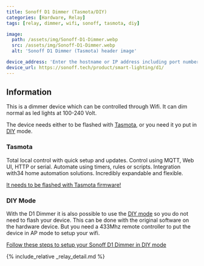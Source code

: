 ```yaml
---
title: Sonoff D1 Dimmer (Tasmota/DIY)
categories: [Hardware, Relay]
tags: [relay, dimmer, wifi, sonoff, tasmota, diy]

image:
  path: /assets/img/Sonoff-D1-Dimmer.webp
  src: /assets/img/Sonoff-D1-Dimmer.webp
  alt: 'Sonoff D1 Dimmer (Tasmota) header image'

device_address: 'Enter the hostname or IP address including port number.'
device_url: https://sonoff.tech/product/smart-lighting/d1/
---
```


## Information

This is a dimmer device which can be controlled through Wifi. It can dim normal
as led lights at 100-240 Volt.

The device needs either to be flashed with [Tasmota](#tasmota), or you need it
yo put in [DIY](#diy-mode) mode.

### Tasmota

Total local control with quick setup and updates. Control using MQTT, Web UI,
HTTP or serial. Automate using timers, rules or scripts. Integration with34 home
automation solutions. Incredibly expandable and flexible.

[It needs to be flashed with Tasmota firmware!](https://notenoughtech.com/home-automation/tasmotizer/)

### DIY Mode

With the D1 Dimmer it is also possible to use the
[DIY mode](https://sonoff.tech/sonoff-diy-developer-documentation-d1-http-api/)
so you do not need to flash your device. This can be done with the original
software on the hardware device. But you need a 433Mhz remote controller to put
the device in AP mode to setup your wifi.

[Follow these steps to setup your Sonoff D1 Dimmer in DIY mode](https://theroamingworkshop.cloud/b/en/1989/sonoff-d1-dimmer/#internet-connection)

{% include_relative _relay_detail.md %}
